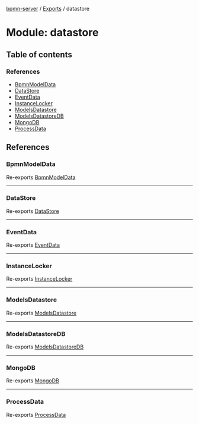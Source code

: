 [bpmn-server](../README.md) / [Exports](../modules.md) / datastore

# Module: datastore

## Table of contents

### References

- [BpmnModelData](datastore.md#bpmnmodeldata)
- [DataStore](datastore.md#datastore)
- [EventData](datastore.md#eventdata)
- [InstanceLocker](datastore.md#instancelocker)
- [ModelsDatastore](datastore.md#modelsdatastore)
- [ModelsDatastoreDB](datastore.md#modelsdatastoredb)
- [MongoDB](datastore.md#mongodb)
- [ProcessData](datastore.md#processdata)

## References

### BpmnModelData

Re-exports [BpmnModelData](../classes/datastore_ModelsData.BpmnModelData.md)

___

### DataStore

Re-exports [DataStore](../classes/datastore_DataStore.DataStore.md)

___

### EventData

Re-exports [EventData](../classes/datastore_ModelsData.EventData.md)

___

### InstanceLocker

Re-exports [InstanceLocker](../classes/datastore_InstanceLocker.InstanceLocker.md)

___

### ModelsDatastore

Re-exports [ModelsDatastore](../classes/datastore_ModelsDatastore.ModelsDatastore.md)

___

### ModelsDatastoreDB

Re-exports [ModelsDatastoreDB](../classes/datastore_ModelsDatastoreDB.ModelsDatastoreDB.md)

___

### MongoDB

Re-exports [MongoDB](../classes/datastore_MongoDB.MongoDB.md)

___

### ProcessData

Re-exports [ProcessData](../classes/datastore_ModelsData.ProcessData.md)
